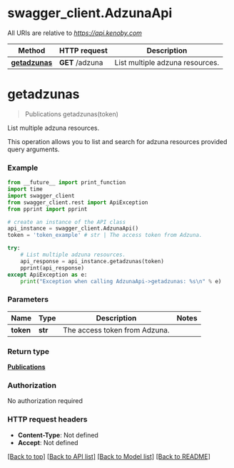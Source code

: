 # swagger_client.AdzunaApi

All URIs are relative to *https://api.kenoby.com*

Method | HTTP request | Description
------------- | ------------- | -------------
[**getadzunas**](AdzunaApi.md#getadzunas) | **GET** /adzuna | List multiple adzuna resources.


# **getadzunas**
> Publications getadzunas(token)

List multiple adzuna resources.

This operation allows you to list and search for adzuna resources provided query arguments.

### Example
```python
from __future__ import print_function
import time
import swagger_client
from swagger_client.rest import ApiException
from pprint import pprint

# create an instance of the API class
api_instance = swagger_client.AdzunaApi()
token = 'token_example' # str | The access token from Adzuna.

try:
    # List multiple adzuna resources.
    api_response = api_instance.getadzunas(token)
    pprint(api_response)
except ApiException as e:
    print("Exception when calling AdzunaApi->getadzunas: %s\n" % e)
```

### Parameters

Name | Type | Description  | Notes
------------- | ------------- | ------------- | -------------
 **token** | **str**| The access token from Adzuna. | 

### Return type

[**Publications**](Publications.md)

### Authorization

No authorization required

### HTTP request headers

 - **Content-Type**: Not defined
 - **Accept**: Not defined

[[Back to top]](#) [[Back to API list]](../README.md#documentation-for-api-endpoints) [[Back to Model list]](../README.md#documentation-for-models) [[Back to README]](../README.md)

